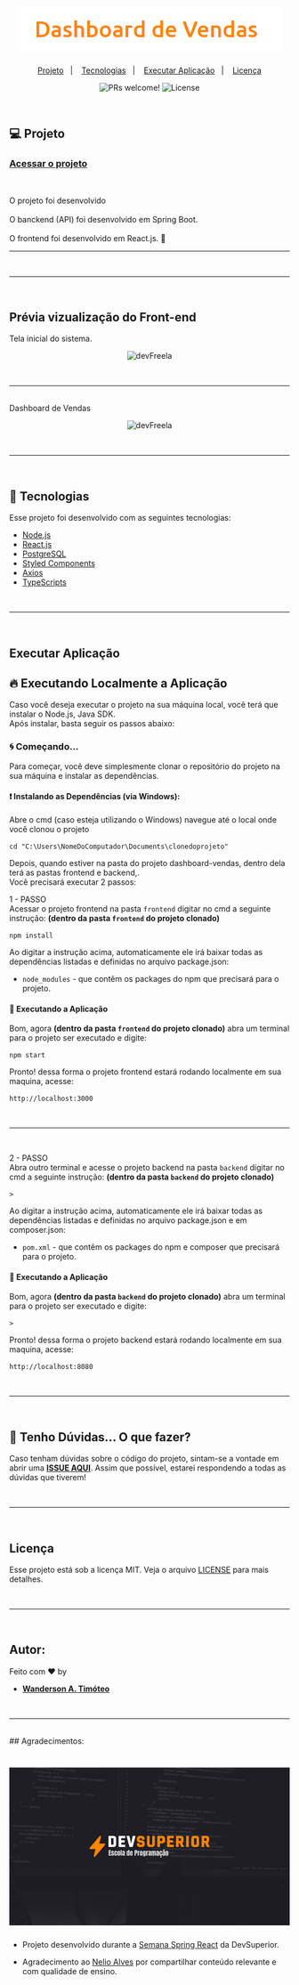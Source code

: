 <h1 align="center">
    <img alt="DSVendas" title="DSVendas" src=".github/dashboard-de-vendas.PNG" />
</h1>

<p align="center">
  <a href="#-projeto">Projeto</a>&nbsp;&nbsp;&nbsp;|&nbsp;&nbsp;&nbsp;
  <a href="#-tecnologias">Tecnologias</a>&nbsp;&nbsp;&nbsp;|&nbsp;&nbsp;&nbsp;
  <a href="#-executar aplicação">Executar Aplicação</a>&nbsp;&nbsp;&nbsp;|&nbsp;&nbsp;&nbsp;
  <a href="#-licença">Licença</a>
</p>

<p align="center">
 <img src="https://img.shields.io/static/v1?label=PRs&message=welcome&color=15C3D6&labelColor=000000" alt="PRs welcome!" />

  <img alt="License" src="https://img.shields.io/static/v1?label=license&message=MIT&color=15C3D6&labelColor=000000">
</p>

<br>

## 💻 Projeto

### [Acessar o projeto](https://dashboard-vendas-wanderson-timoteo.netlify.app/)

<br>

O projeto foi desenvolvido <br>
<br>
O banckend (API) foi desenvolvido em Spring Boot. <br>  
O frontend foi desenvolvido em React.js. 💜

---

<br>

---

<br>

## Prévia vizualização do Front-end

Tela inicial do sistema.

<p align="center">
    <img alt="devFreela" title="devFreela" src="https://github.com/Wanderson-A-Timoteo/devfreela/blob/main/.github/home-dsvendas.PNG?raw=true" />
</p>
<br>

---

<br>
Dashboard de Vendas

<p align="center">
    <img alt="devFreela" title="devFreela" src="https://github.com/Wanderson-A-Timoteo/devfreela/blob/main/.github/dashboard-dsvendas.PNG?raw=true" />
</p>
<br>

---

<br>

## 🚀 Tecnologias

Esse projeto foi desenvolvido com as seguintes tecnologias:

- [Node.js](https://nodejs.org/en/)
- [React.js](https://reactjs.org/)
- [PostgreSQL](https://sqlite.org/index.html)
- [Styled Components](https://styled-components.com/)
- [Axios](https://axios-http.com/)
- [TypeScripts](https://www.typescriptlang.org/)

<br>

---

<br>

## Executar Aplicação

## 🔥 Executando Localmente a Aplicação

Caso você deseja executar o projeto na sua máquina local, você terá que instalar o Node.js, Java SDK. <br>
Após instalar, basta seguir os passos abaixo:

### 🌀 Começando...

Para começar, você deve simplesmente clonar o repositório do projeto na sua máquina e instalar as dependências.

#### ❗️ Instalando as Dependências (via Windows):

Abre o cmd (caso esteja utilizando o Windows) navegue até o local onde você clonou o projeto

```
cd "C:\Users\NomeDoComputador\Documents\clonedoprojeto"
```

Depois, quando estiver na pasta do projeto
dashboard-vendas, dentro dela terá as pastas frontend e backend,. <br>
Você precisará executar 2 passos: <br>

1 - PASSO <br>
Acessar o projeto frontend na pasta `frontend` digitar no cmd a seguinte instrução: **(dentro da pasta `frontend` do projeto clonado)**

```
npm install
```

Ao digitar a instrução acima, automaticamente ele irá baixar todas as dependências listadas e definidas no arquivo package.json:

- `node_modules` - que contêm os packages do npm que precisará para o projeto.

#### 💨 Executando a Aplicação

Bom, agora **(dentro da pasta `frontend` do projeto clonado)** abra um terminal para o projeto ser executado e digite:

```
npm start
```

Pronto! dessa forma o projeto frontend estará rodando localmente em sua maquina, acesse:

```
http://localhost:3000
```

<br>

---

<br>

2 - PASSO <br>
Abra outro terminal e acesse o projeto backend na pasta `backend` digitar no cmd a seguinte instrução: **(dentro da pasta `backend` do projeto clonado)**

```
>
```

Ao digitar a instrução acima, automaticamente ele irá baixar todas as dependências listadas e definidas no arquivo package.json e em composer.json:

- `pom.xml` - que contêm os packages do npm e composer que precisará para o projeto.

#### 💨 Executando a Aplicação

Bom, agora **(dentro da pasta `backend` do projeto clonado)** abra um terminal para o projeto ser executado e digite:

```
>
```

Pronto! dessa forma o projeto backend estará rodando localmente em sua maquina, acesse:

```
http://localhost:8080
```

<br>

---

<br>

## 🚩 Tenho Dúvidas... O que fazer?

Caso tenham dúvidas sobre o código do projeto, sintam-se a vontade em abrir uma **[ISSUE AQUI](https://github.com/Wanderson-A-Timoteo/dashboard-vendas/issues)**. Assim que possível, estarei respondendo a todas as dúvidas que tiverem!

<br>

---

<br>

## Licença

Esse projeto está sob a licença MIT. Veja o arquivo [LICENSE](LICENSE.md) para mais detalhes.

<br>

---

<br>

## Autor:

Feito com ♥ by

- [**Wanderson A. Timóteo**](https://wanderson.tk)

<br>

---

<br>
## Agradecimentos:

<h1 align="center">
    <img alt="DevSuperior" title="DevSuperior"  src=".github/devsuperior.png" />
</h1>

- Projeto desenvolvido durante a [Semana Spring React](https://devsuperior.com.br/) da DevSuperior.

- Agradecimento ao [Nelio Alves](https://github.com/acenelio) por compartilhar conteúdo relevante e com qualidade de ensino.
